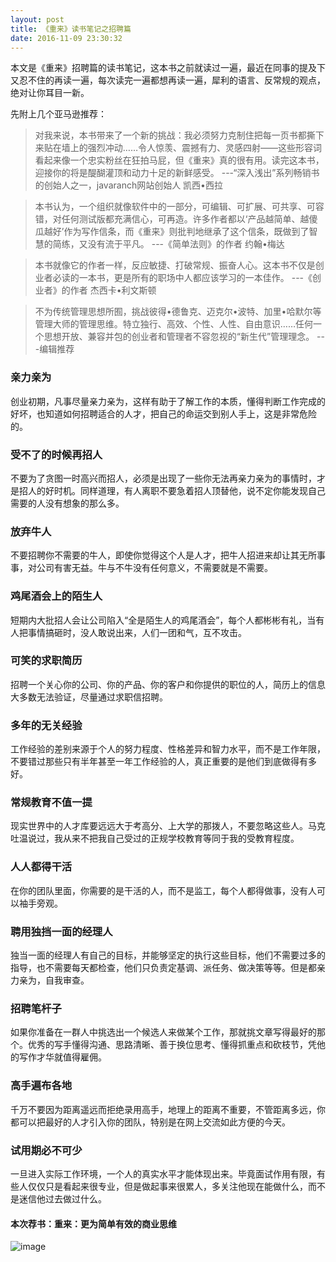 ```yaml
---
layout: post
title: 《重来》读书笔记之招聘篇
date: 2016-11-09 23:30:32
---
```


本文是《重来》招聘篇的读书笔记，这本书之前就读过一遍，最近在同事的提及下又忍不住的再读一遍，每次读完一遍都想再读一遍，犀利的语言、反常规的观点，绝对让你耳目一新。

先附上几个亚马逊推荐：

>对我来说，本书带来了一个新的挑战：我必须努力克制住把每一页书都撕下来贴在墙上的强烈冲动……令人惊羡、震撼有力、灵感四射——这些形容词看起来像一个忠实粉丝在狂拍马屁，但《重来》真的很有用。读完这本书，迎接你的将是醍醐灌顶和动力十足的新鲜感受。
---“深入浅出”系列畅销书的创始人之一，javaranch网站创始人 凯西•西拉

>本书认为，一个组织就像软件中的一部分，可编辑、可扩展、可共享、可容错，对任何测试版都充满信心，可再造。许多作者都以‘产品越简单、越傻瓜越好’作为写作信条，而《重来》则批判地继承了这个信条，既做到了智慧的简练，又没有流于平凡。
---《简单法则》的作者 约翰•梅达

>本书就像它的作者一样，反应敏捷、打破常规、振奋人心。这本书不仅是创业者必读的一本书，更是所有的职场中人都应该学习的一本佳作。
---《创业者》的作者 杰西卡•利文斯顿

>不为传统管理思想所囿，挑战彼得•德鲁克、迈克尔•波特、加里•哈默尔等管理大师的管理思维。特立独行、高效、个性、人性、自由意识……任何一个思想开放、兼容并包的创业者和管理者不容忽视的“新生代”管理理念。
---编辑推荐

### 亲力亲为

创业初期，凡事尽量亲力亲为，这样有助于了解工作的本质，懂得判断工作完成的好坏，也知道如何招聘适合的人才，把自己的命运交到别人手上，这是非常危险的。

### 受不了的时候再招人

不要为了贪图一时高兴而招人，必须是出现了一些你无法再亲力亲为的事情时，才是招人的好时机。同样道理，有人离职不要急着招人顶替他，说不定你能发现自己需要的人没有想象的那么多。

### 放弃牛人

不要招聘你不需要的牛人，即使你觉得这个人是人才，把牛人招进来却让其无所事事，对公司有害无益。牛与不牛没有任何意义，不需要就是不需要。

### 鸡尾酒会上的陌生人

短期内大批招人会让公司陷入“全是陌生人的鸡尾酒会”，每个人都彬彬有礼，当有人把事情搞砸时，没人敢说出来，人们一团和气，互不攻击。

### 可笑的求职简历

招聘一个关心你的公司、你的产品、你的客户和你提供的职位的人，简历上的信息大多数无法验证，尽量通过求职信招聘。

### 多年的无关经验

工作经验的差别来源于个人的努力程度、性格差异和智力水平，而不是工作年限，不要错过那些只有半年甚至一年工作经验的人，真正重要的是他们到底做得有多好。

### 常规教育不值一提

现实世界中的人才库要远远大于考高分、上大学的那拨人，不要忽略这些人。马克吐温说过，我从来不把我自己受过的正规学校教育等同于我的受教育程度。

### 人人都得干活

在你的团队里面，你需要的是干活的人，而不是监工，每个人都得做事，没有人可以袖手旁观。

### 聘用独挡一面的经理人

独当一面的经理人有自己的目标，并能够坚定的执行这些目标，他们不需要过多的指导，也不需要每天都检查，他们只负责定基调、派任务、做决策等等。但是都亲力亲为，自我审查。

### 招聘笔杆子

如果你准备在一群人中挑选出一个候选人来做某个工作，那就挑文章写得最好的那个。优秀的写手懂得沟通、思路清晰、善于换位思考、懂得抓重点和砍枝节，凭他的写作才华就值得雇佣。

### 高手遍布各地

千万不要因为距离遥远而拒绝录用高手，地理上的距离不重要，不管距离多远，你都可以把最好的人才引入你的团队，特别是在网上交流如此方便的今天。

### 试用期必不可少

一旦进入实际工作环境，一个人的真实水平才能体现出来。毕竟面试作用有限，有些人仅仅只是看起来很专业，但是做起事来很累人，多关注他现在能做什么，而不是迷信他过去做过什么。

#### 本次荐书：重来：更为简单有效的商业思维

![image](http://img10.360buyimg.com/n1/19044/a5d3483a-deb0-420d-83c5-39a54035992e.jpg)

